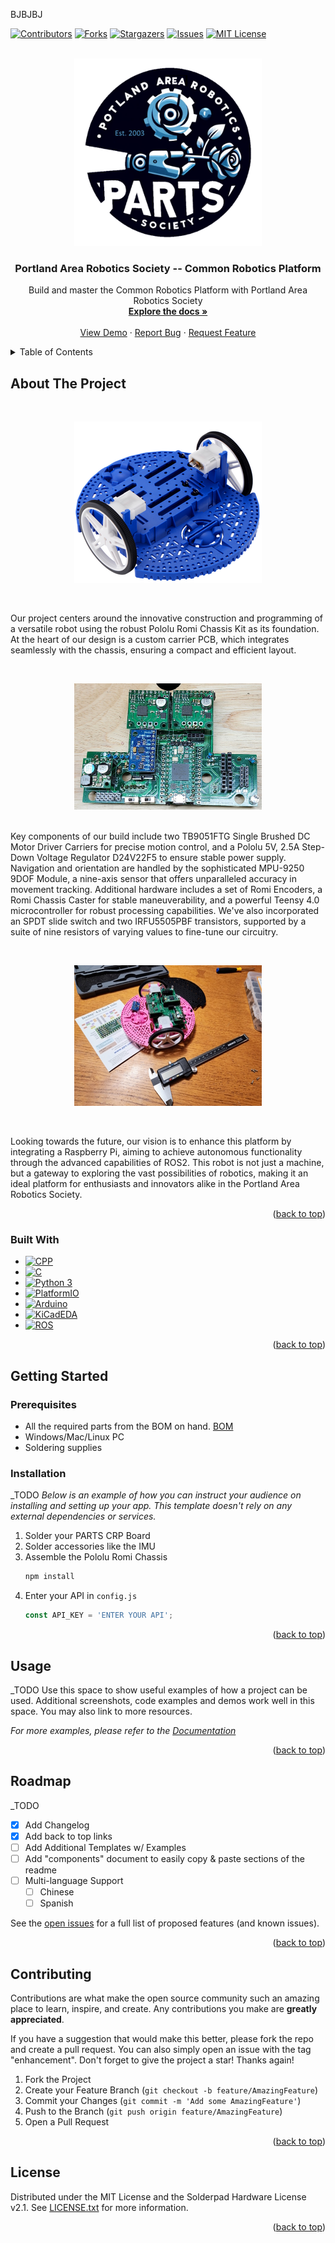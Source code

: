 BJBJBJ<a name="readme-top"></a>

<!-- PROJECT SHIELDS -->
<!--
*** I'm using markdown "reference style" links for readability.
*** Reference links are enclosed in brackets [ ] instead of parentheses ( ).
*** See the bottom of this document for the declaration of the reference variables
*** for contributors-url, forks-url, etc. This is an optional, concise syntax you may use.
*** https://www.markdownguide.org/basic-syntax/#reference-style-links
-->
[![Contributors][contributors-shield]][contributors-url]
[![Forks][forks-shield]][forks-url]
[![Stargazers][stars-shield]][stars-url]
[![Issues][issues-shield]][issues-url]
[![MIT License][license-shield]][license-url]


<!-- PROJECT LOGO -->
<br />
<div align="center">
  <a href="https://portlandrobotics.org/home.php?link_id=1">
    <img src="github/img/PARTS.png" alt="Logo" width="300" height="300">
  </a>

  <h3 align="center">Portland Area Robotics Society -- Common Robotics Platform</h3>

  <p align="center">
    Build and master the Common Robotics Platform with Portland Area Robotics Society 
    <br />
    <a href="https://parts-common-platform.readthedocs.io/en/latest/"><strong>Explore the docs »</strong></a>
    <br />
    <br />
    <a href="https://github.com/portlandrobotics/common_platform">View Demo</a>  <!-- TODO We need to add a demo video here -->
    ·
    <a href="https://github.com/portlandrobotics/common_platform/issues">Report Bug</a>
    ·
    <a href="https://github.com/portlandrobotics/common_platform/issues">Request Feature</a>
  </p>
</div>



<!-- TABLE OF CONTENTS -->
<details>
  <summary>Table of Contents</summary>
  <ol>
    <li>
      <a href="#about-the-project">About The Project</a>
      <ul>
        <li><a href="#built-with">Built With</a></li>
      </ul>
    </li>
    <li>
      <a href="#getting-started">Getting Started</a>
      <ul>
        <li><a href="#prerequisites">Prerequisites</a></li>
        <li><a href="#installation">Installation</a></li>
      </ul>
    </li>
    <li><a href="#usage">Usage</a></li>
    <li><a href="#roadmap">Roadmap</a></li>
    <li><a href="#contributing">Contributing</a></li>
    <li><a href="#license">License</a></li>
    <li><a href="#contact">Contact</a></li>
    <li><a href="#acknowledgments">Acknowledgments</a></li>
  </ol>
</details>


<!-- ABOUT THE PROJECT -->
## About The Project

<br>
<p align="center">
  <a href="https://www.pololu.com/category/203/romi-chassis-kits">
    <img src="github/img/romi.png" alt="Romi Chassis">
  </a>
</p>
<br>

Our project centers around the innovative construction and programming of a versatile robot using the robust Pololu Romi Chassis Kit as its foundation. At the heart of our design is a custom carrier PCB, which integrates seamlessly with the chassis, ensuring a compact and efficient layout. 

<br>
<p align="center">
  <a href="https://portlandrobotics.org/home.php?link_id=1">
    <img src="github/img/PARTS-board.png" alt="Logo" width="300" height="202">
  </a>
<br>
<br>

Key components of our build include two TB9051FTG Single Brushed DC Motor Driver Carriers for precise motion control, and a Pololu 5V, 2.5A Step-Down Voltage Regulator D24V22F5 to ensure stable power supply. Navigation and orientation are handled by the sophisticated MPU-9250 9DOF Module, a nine-axis sensor that offers unparalleled accuracy in movement tracking. Additional hardware includes a set of Romi Encoders, a Romi Chassis Caster for stable maneuverability, and a powerful Teensy 4.0 microcontroller for robust processing capabilities. We've also incorporated an SPDT slide switch and two IRFU5505PBF transistors, supported by a suite of nine resistors of varying values to fine-tune our circuitry. 

<br>
<p align="center">
  <a href="https://www.pololu.com/category/203/romi-chassis-kits">
    <img src="github/img/romi-2.jpg" alt="Romi Chassis">
  </a>
</p>
<br>

Looking towards the future, our vision is to enhance this platform by integrating a Raspberry Pi, aiming to achieve autonomous functionality through the advanced capabilities of ROS2. This robot is not just a machine, but a gateway to exploring the vast possibilities of robotics, making it an ideal platform for enthusiasts and innovators alike in the Portland Area Robotics Society.

<p align="right">(<a href="#readme-top">back to top</a>)</p>



### Built With

* [![CPP][cpp]][cpp-url]
* [![C][c]][c-url]
* [![Python 3][python]][python-url]
* [![PlatformIO][platformio]][platformio-url]
* [![Arduino][arduino-ide]][arduino-url]
* [![KiCadEDA][kicad]][kicad-url]
* [![ROS][ros]][ros-url]

<p align="right">(<a href="#readme-top">back to top</a>)</p>



<!-- GETTING STARTED -->
## Getting Started

### Prerequisites

* All the required parts from the BOM on hand. [BOM](/BOM.csv)
* Windows/Mac/Linux PC
* Soldering supplies


### Installation

_TODO
_Below is an example of how you can instruct your audience on installing and setting up your app. This template doesn't rely on any external dependencies or services._

1. Solder your PARTS CRP Board
2. Solder accessories like the IMU
3. Assemble the Pololu Romi Chassis
   ```sh
   npm install
   ```
4. Enter your API in `config.js`
   ```js
   const API_KEY = 'ENTER YOUR API';
   ```

<p align="right">(<a href="#readme-top">back to top</a>)</p>



<!-- USAGE EXAMPLES -->
## Usage
_TODO
Use this space to show useful examples of how a project can be used. Additional screenshots, code examples and demos work well in this space. You may also link to more resources.

_For more examples, please refer to the [Documentation](https://parts-common-platform.readthedocs.io/en/latest/)_

<p align="right">(<a href="#readme-top">back to top</a>)</p>



<!-- ROADMAP -->
## Roadmap
_TODO
- [x] Add Changelog
- [x] Add back to top links
- [ ] Add Additional Templates w/ Examples
- [ ] Add "components" document to easily copy & paste sections of the readme
- [ ] Multi-language Support
    - [ ] Chinese
    - [ ] Spanish

See the [open issues](https://github.com/portlandrobotics/common_platform/issues) for a full list of proposed features (and known issues).

<p align="right">(<a href="#readme-top">back to top</a>)</p>



<!-- CONTRIBUTING -->
## Contributing

Contributions are what make the open source community such an amazing place to learn, inspire, and create. Any contributions you make are **greatly appreciated**.

If you have a suggestion that would make this better, please fork the repo and create a pull request. You can also simply open an issue with the tag "enhancement".
Don't forget to give the project a star! Thanks again!

1. Fork the Project
2. Create your Feature Branch (`git checkout -b feature/AmazingFeature`)
3. Commit your Changes (`git commit -m 'Add some AmazingFeature'`)
4. Push to the Branch (`git push origin feature/AmazingFeature`)
5. Open a Pull Request

<p align="right">(<a href="#readme-top">back to top</a>)</p>



<!-- LICENSE -->
## License

Distributed under the MIT License and the Solderpad Hardware License v2.1. See [LICENSE.txt][license-url] for more information.

<p align="right">(<a href="#readme-top">back to top</a>)</p>



<!-- MARKDOWN LINKS & IMAGES -->
<!-- https://www.markdownguide.org/basic-syntax/#reference-style-links -->
[contributors-shield]: https://img.shields.io/github/contributors/portlandrobotics/common_platform.svg?style=for-the-badge
[contributors-url]: https://github.com/portlandrobotics/common_platform/graphs/contributors
[forks-shield]: https://img.shields.io/github/forks/portlandrobotics/common_platform.svg?style=for-the-badge
[forks-url]: https://github.com/portlandrobotics/common_platform/network/members
[stars-shield]: https://img.shields.io/github/stars/portlandrobotics/common_platform.svg?style=for-the-badge
[stars-url]: https://github.com/portlandrobotics/common_platform/stargazers
[issues-shield]: https://img.shields.io/github/issues/portlandrobotics/common_platform.svg?style=for-the-badge
[issues-url]: https://github.com/portlandrobotics/common_platform/issues
[license-shield]: https://img.shields.io/github/license/portlandrobotics/common_platform.svg?style=for-the-badge
[license-url]: https://github.com/portlandrobotics/common_platform/blob/master/LICENSE.txt
[arduino-ide]: https://img.shields.io/badge/Arduino_IDE-00979D?style=for-the-badge&logo=arduino&logoColor=white
[arduino-url]: https://www.arduino.cc/en/software
[cpp]: https://img.shields.io/badge/C%2B%2B-00599C?style=for-the-badge&logo=c%2B%2B&logoColor=white
[cpp-url]: https://en.wikipedia.org/wiki/C%2B%2B
[c]: https://img.shields.io/badge/C-00599C?style=for-the-badge&logo=c&logoColor=white
[c-url]: https://en.wikipedia.org/wiki/C_(programming_language)
[python]: https://img.shields.io/badge/Python-3776AB?style=for-the-badge&logo=python&logoColor=white
[python-url]: https://www.python.org/
[platformio]: https://img.shields.io/badge/PlatformIO-F5822A.svg?style=for-the-badge&logo=PlatformIO&logoColor=white
[platformio-url]: https://platformio.org/
[kicad]: https://img.shields.io/badge/KiCad-314CB0.svg?style=for-the-badge&logo=KiCad&logoColor=white
[kicad-url]: https://www.kicad.org/
[ros]: https://img.shields.io/badge/ROS-22314E.svg?style=for-the-badge&logo=ROS&logoColor=white
[ros-url]:https://www.ros.org/
